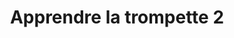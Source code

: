 ---
title: Apprendre la trompette 2
auteur: Augustin Guefif
niveau: debutant
youtube: https://youtu.be/XUkP2hK9mRg?si=_hOjoIxmcR7FYMQ_
active: true
---